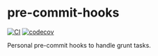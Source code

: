 # pre-commit-hooks

[![CI](https://github.com/lasuillard/pre-commit-hooks/actions/workflows/ci.yaml/badge.svg)](https://github.com/lasuillard/pre-commit-hooks/actions/workflows/ci.yaml)
[![codecov](https://codecov.io/gh/lasuillard/pre-commit-hooks/graph/badge.svg?token=I646XXfAud)](https://codecov.io/gh/lasuillard/pre-commit-hooks)

Personal pre-commit hooks to handle grunt tasks.
